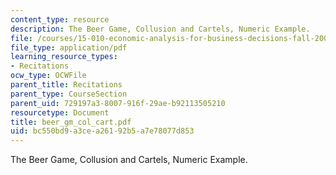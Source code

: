 ```yaml
---
content_type: resource
description: The Beer Game, Collusion and Cartels, Numeric Example.
file: /courses/15-010-economic-analysis-for-business-decisions-fall-2004/bc550bd9a3cea26192b5a7e78077d853_beer_gm_col_cart.pdf
file_type: application/pdf
learning_resource_types:
- Recitations
ocw_type: OCWFile
parent_title: Recitations
parent_type: CourseSection
parent_uid: 729197a3-8007-916f-29ae-b92113505210
resourcetype: Document
title: beer_gm_col_cart.pdf
uid: bc550bd9-a3ce-a261-92b5-a7e78077d853
---
```

The Beer Game, Collusion and Cartels, Numeric Example.

